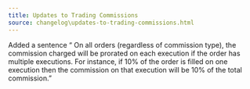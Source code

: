 ```yaml
---
title: Updates to Trading Commissions
source: changelog\updates-to-trading-commissions.html
---
```


Added a sentence “ On all orders (regardless of commission type), the commission charged will be prorated on each execution if the order has multiple executions. For instance, if 10% of the order is filled on one execution then the commission on that execution will be 10% of the total commission.”
